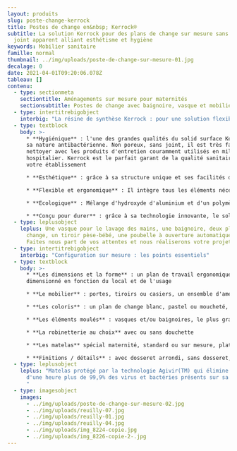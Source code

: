 ```yaml
---
layout: produits
slug: poste-change-kerrock
title: Postes de change en&nbsp; Kerrock®
subtitle: La solution Kerrock pour des plans de change sur mesure sans aucun
  joint apparent alliant esthétisme et hygiène
keywords: Mobilier sanitaire
famille: normal
thumbnail: ../img/uploads/poste-de-change-sur-mesure-01.jpg
decalage: 0
date: 2021-04-01T09:20:06.078Z
tableau: []
contenu:
  - type: sectionmeta
    sectiontitle: Aménagements sur mesure pour maternités
    sectionsubtitle: Postes de change avec baignoire, vasque et mobilier de soin
  - type: intertitrebigobject
    interbig: "La résine de synthèse Kerrock : pour une solution flexible"
  - type: textblock
    body: >-
      * **Hygiénique** : l'une des grandes qualités du solid surface Kerrock est
      sa nature antibactérienne. Non poreux, sans joint, il est très facile à
      nettoyer avec les produits d'entretien couramment utilisés en milieu
      hospitalier. Kerrock est le parfait garant de la qualité sanitaire de
      votre établissement

      * **Esthétique** : grâce à sa structure unique et ses facilités d'usinage, il peut prendre toutes les formes sans aucun joint apparent et les couleurs les plus innovantes

      * **Flexible et ergonomique** : Il intègre tous les éléments nécessaires à la prise en charge des nourrissons en respectant hygiène, confort, ergonomie et sécurité 

      * **Ecologique** : Mélange d'hydroxyde d'aluminium et d'un polymère acrylique, le solid surface Kerrock est un matériau composite durable et recyclable à l'infini. Respectueux de l’environnement et de la santé, il ne contient aucun C.O.V. (Composés Organiques Volatils) et a obtenu la certification ISO 14001. Kerrock est par ailleurs produit en Europe favorisant la réduction des transports routiers et de l'impact carbone. La production européenne permet également une meilleure rationalisation des coûts directs et des taxes douanières

      * **Conçu pour durer** : grâce à sa technologie innovante, le solid surface Kerrock est naturellement résistant aux chocs physiques et thermiques, aux produits chimiques et aux variations de température. Il est en plus réparable, rénovable et par nature durable.
  - type: leplusobject
    leplus: Une vasque pour le lavage des mains, une baignoire, deux plans de
      change, un tiroir pèse-bébé, une poubelle à ouverture automatique...
      Faites nous part de vos attentes et nous réaliserons votre projet
  - type: intertitrebigobject
    interbig: "Configuration sur mesure : les points essentiels"
  - type: textblock
    body: >-
      * **Les dimensions et la forme** : un plan de travail ergonomique et
      dimensionné en fonction du local et de l'usage

      * **Le mobilier** : portes, tiroirs ou casiers, un ensemble d'aménagements sur mesure pour plus de confort et de sécurité  

      * **Les coloris** : un plan de change blanc, pastel ou moucheté, à associer au mobilier sous plan avec plus de 100 couleurs au choix, sans oublier le matelas : des couleurs à combiner pour un poste de change unique. Classique ou tendance, c'est à vous de choisir

      * **Les éléments moulés** : vasques et/ou baignoires, le plus grand choix de tailles standards sur le marché. Si vous ne trouvez pas la taille et la forme idéale, nous vous proposerons une solution sur mesure. Avec Kerrock, rien n'est impossible

      * **La robinetterie au choix** avec ou sans douchette

      * **Les matelas** spécial maternité, standard ou sur mesure, plats ou galbés sont fabriqués en France en mousse polyéther 24kg/m3 recouvert d'une toile enduite sans phtalates

      * **Finitions / détails** : avec dosseret arrondi, sans dosseret, retombée anti-goutte ou simplement arrondie, avec incrustations de couleur, séparation zone sèche/zone humide...
  - type: leplusobject
    leplus: "Matelas protégé par la technologie Agivir(TM) qui élimine en moins
      d'une heure plus de 99,9% des virus et bactéries présents sur sa surface.
      "
  - type: imagesobject
    images:
      - ../img/uploads/poste-de-change-sur-mesure-02.jpg
      - ../img/uploads/reuilly-07.jpg
      - ../img/uploads/reuilly-01.jpg
      - ../img/uploads/reuilly-04.jpg
      - ../img/uploads/img_8224-copie.jpg
      - ../img/uploads/img_8226-copie-2-.jpg
---
```

